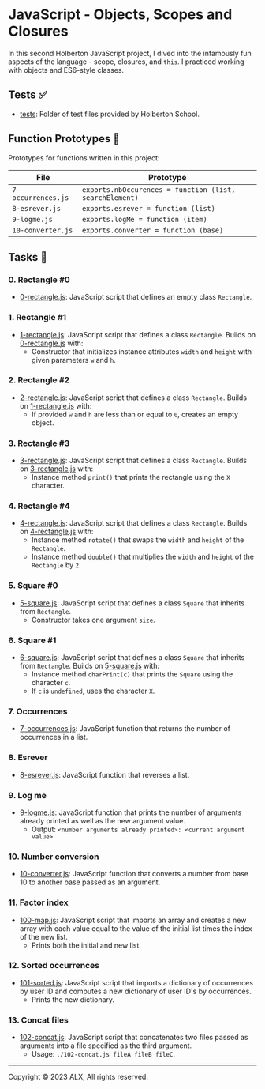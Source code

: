# JavaScript - Objects, Scopes and Closures

In this second Holberton JavaScript project, I dived into the infamously fun aspects of the language - scope, closures, and `this`. I practiced working with objects and ES6-style classes.

## Tests ✅

- [tests](./tests): Folder of test files provided by Holberton School.

## Function Prototypes 💾

Prototypes for functions written in this project:

| File               | Prototype                                               |
| ------------------ | ------------------------------------------------------- |
| `7-occurrences.js` | `exports.nbOccurences = function (list, searchElement)` |
| `8-esrever.js`     | `exports.esrever = function (list)`                     |
| `9-logme.js`       | `exports.logMe = function (item)`                       |
| `10-converter.js`  | `exports.converter = function (base)`                   |

## Tasks 📜

### 0. Rectangle #0

- [0-rectangle.js](./0-rectangle.js): JavaScript script that defines an empty class `Rectangle`.

### 1. Rectangle #1

- [1-rectangle.js](./1-rectangle.js): JavaScript script that defines a class `Rectangle`. Builds on [0-rectangle.js](./0-rectangle.js) with:
    - Constructor that initializes instance attributes `width` and `height` with given parameters `w` and `h`.

### 2. Rectangle #2

- [2-rectangle.js](./2-rectangle.js): JavaScript script that defines a class `Rectangle`. Builds on [1-rectangle.js](./1-rectangle.js) with:
    - If provided `w` and `h` are less than or equal to `0`, creates an empty object.

### 3. Rectangle #3

- [3-rectangle.js](./3-rectangle.js): JavaScript script that defines a class `Rectangle`. Builds on [3-rectangle.js](./3-rectangle.js) with:
    - Instance method `print()` that prints the rectangle using the `X` character.

### 4. Rectangle #4

- [4-rectangle.js](./4-rectangle.js): JavaScript script that defines a class `Rectangle`. Builds on [4-rectangle.js](./4-rectangle.js) with:
    - Instance method `rotate()` that swaps the `width` and `height` of the `Rectangle`.
    - Instance method `double()` that multiplies the `width` and `height` of the `Rectangle` by `2`.

### 5. Square #0

- [5-square.js](./5-square.js): JavaScript script that defines a class `Square` that inherits from `Rectangle`.
    - Constructor takes one argument `size`.

### 6. Square #1

- [6-square.js](./6-square.js): JavaScript script that defines a class `Square` that inherits from `Rectangle`. Builds on [5-square.js](./5-square.js) with:
    - Instance method `charPrint(c)` that prints the `Square` using the character `c`.
    - If `c` is `undefined`, uses the character `X`.

### 7. Occurrences

- [7-occurrences.js](./7-occurrences.js): JavaScript function that returns the number of occurrences in a list.

### 8. Esrever

- [8-esrever.js](./8-esrever.js): JavaScript function that reverses a list.

### 9. Log me

- [9-logme.js](./9-logme.js): JavaScript function that prints the number of arguments already printed as well as the new argument value.
    - Output: `<number arguments already printed>: <current argument value>`

### 10. Number conversion

- [10-converter.js](./10-converter.js): JavaScript function that converts a number from base 10 to another base passed as an argument.

### 11. Factor index

- [100-map.js](./100-map.js): JavaScript script that imports an array and creates a new array with each value equal to the value of the initial list times the index of the new list.
    - Prints both the initial and new list.

### 12. Sorted occurrences

- [101-sorted.js](./101-sorted.js): JavaScript script that imports a dictionary of occurrences by user ID and computes a new dictionary of user ID's by occurrences.
    - Prints the new dictionary.

### 13. Concat files

- [102-concat.js](./102-concat.js): JavaScript script that concatenates two files passed as arguments into a file specified as the third argument.
    - Usage: `./102-concat.js fileA fileB fileC`.

---

Copyright © 2023 ALX, All rights reserved.
